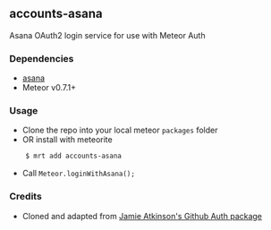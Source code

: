 ## accounts-asana

Asana OAuth2 login service for use with Meteor Auth

### Dependencies

* [asana](https://github.com/productiveme/asana)
* Meteor v0.7.1+

### Usage

* Clone the repo into your local meteor `packages` folder
* OR install with meteorite

``` bash
	$ mrt add accounts-asana
```

* Call `Meteor.loginWithAsana();`

### Credits

* Cloned and adapted from [Jamie Atkinson's Github Auth package](https://github.com/Jabbslad/accounts-github)